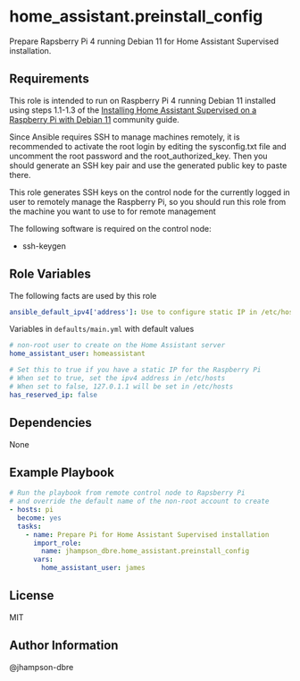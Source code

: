 home_assistant.preinstall_config
=========

Prepare Rapsberry Pi 4 running Debian 11 for Home Assistant Supervised installation.

Requirements
------------

This role is intended to run on Raspberry Pi 4 running Debian 11 installed using steps 1.1-1.3 of the [Installing Home Assistant Supervised on a Raspberry Pi with Debian 11](https://community.home-assistant.io/t/installing-home-assistant-supervised-on-a-raspberry-pi-with-debian-11/247116) community guide.

Since Ansible requires SSH to manage machines remotely, it is recommended to activate the root login by editing the sysconfig.txt file and uncomment the root password and the root_authorized_key. Then you should generate an SSH key pair and use the generated public key to paste there.

This role generates SSH keys on the control node for the currently logged in user to remotely manage the Raspberry Pi, so you should run this role from the machine you want to use to for remote management

The following software is required on the control node:

- ssh-keygen

Role Variables
--------------

The following facts are used by this role

```yaml
ansible_default_ipv4['address']: Use to configure static IP in /etc/hosts when `has_reserved_ip == true`
```

Variables in `defaults/main.yml` with default values

```yaml
# non-root user to create on the Home Assistant server
home_assistant_user: homeassistant

# Set this to true if you have a static IP for the Raspberry Pi
# When set to true, set the ipv4 address in /etc/hosts
# When set to false, 127.0.1.1 will be set in /etc/hosts
has_reserved_ip: false
```

Dependencies
------------

None

Example Playbook
----------------

```yaml
# Run the playbook from remote control node to Rapsberry Pi
# and override the default name of the non-root account to create
- hosts: pi
  become: yes
  tasks:
    - name: Prepare Pi for Home Assistant Supervised installation
      import_role:
        name: jhampson_dbre.home_assistant.preinstall_config
      vars:
        home_assistant_user: james
```

License
-------

MIT

Author Information
------------------

@jhampson-dbre
